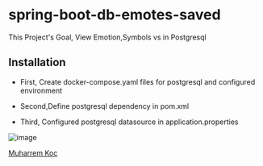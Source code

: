 # spring-boot-db-emotes-saved


This Project's Goal, View Emotion,Symbols vs  in Postgresql

## Installation

- First, Create docker-compose.yaml files for postgresql and configured environment

- Second,Define postgresql dependency in pom.xml

- Third, Configured postgresql datasource  in application.properties 


![image](https://github.com/muharremkoc/spring-boot-db-emotes-saved/assets/80245013/a8e49b5e-6f3a-4e4c-a368-b2ce5020333a)



[Muharrem Koç](https://github.com/muharremkoc)

